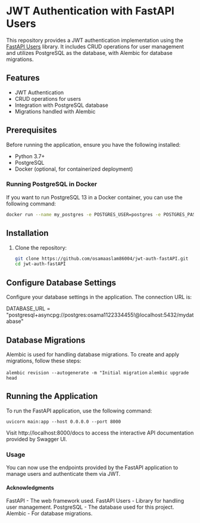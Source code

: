 # JWT Authentication with FastAPI Users

This repository provides a JWT authentication implementation using the [FastAPI Users](https://github.com/fastapi-users/fastapi-users/) library. It includes CRUD operations for user management and utilizes PostgreSQL as the database, with Alembic for database migrations.

## Features

- JWT Authentication
- CRUD operations for users
- Integration with PostgreSQL database
- Migrations handled with Alembic

## Prerequisites

Before running the application, ensure you have the following installed:

- Python 3.7+
- PostgreSQL
- Docker (optional, for containerized deployment)

### Running PostgreSQL in Docker

If you want to run PostgreSQL 13 in a Docker container, you can use the following command:

```bash
docker run --name my_postgres -e POSTGRES_USER=postgres -e POSTGRES_PASSWORD=osama1122334455! -e POSTGRES_DB=mydatabase -p 5432:5432 -d postgres:13
```

## Installation

1. Clone the repository:

   ```bash
   git clone https://github.com/osamaaslam86004/jwt-auth-fastAPI.git
   cd jwt-auth-fastAPI
   ```

## Configure Database Settings
Configure your database settings in the application. The connection URL is:

DATABASE_URL = "postgresql+asyncpg://postgres:osama1122334455!@localhost:5432/mydatabase"

## Database Migrations
Alembic is used for handling database migrations. To create and apply migrations, follow these steps:

`alembic revision --autogenerate -m "Initial migration`
`alembic upgrade head`

## Running the Application
To run the FastAPI application, use the following command:

`uvicorn main:app --host 0.0.0.0 --port 8000`

Visit http://localhost:8000/docs to access the interactive API documentation provided by Swagger UI.

### Usage
You can now use the endpoints provided by the FastAPI application to manage users and authenticate them via JWT.

#### Acknowledgments
FastAPI - The web framework used.
FastAPI Users - Library for handling user management.
PostgreSQL - The database used for this project.
Alembic - For database migrations.